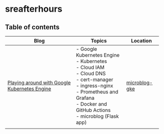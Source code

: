 # sreafterhours

## Table of contents

|Blog|Topics|Location|
|---|---|---|
|[Playing around with Google Kubernetes Engine](https://medium.com/@sreafterhours/playing-around-with-google-kubernetes-engine-57b333d5dc21)|- Google Kubernetes Engine<br/>- Kubernetes<br/>- Cloud IAM<br/>- Cloud DNS<br />- cert-manager<br/>- ingress-nginx<br/>- Prometheus and Grafana<br/>- Docker and GitHub Actions<br/>- microblog (Flask app)|[microblog-gke](./microblog-gke/README.md)
||||
